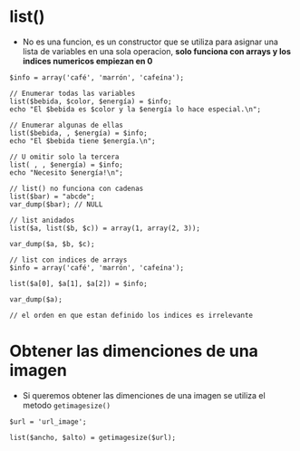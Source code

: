 # list()
- No es una funcion, es un constructor que se utiliza para asignar una lista de variables en una sola operacion, **solo funciona con arrays y los indices numericos empiezan en 0**
~~~
$info = array('café', 'marrón', 'cafeína');

// Enumerar todas las variables
list($bebida, $color, $energía) = $info;
echo "El $bebida es $color y la $energía lo hace especial.\n";

// Enumerar algunas de ellas
list($bebida, , $energía) = $info;
echo "El $bebida tiene $energía.\n";

// U omitir solo la tercera
list( , , $energía) = $info;
echo "Necesito $energía!\n";

// list() no funciona con cadenas
list($bar) = "abcde";
var_dump($bar); // NULL

// list anidados
list($a, list($b, $c)) = array(1, array(2, 3));

var_dump($a, $b, $c);

// list con indices de arrays
$info = array('café', 'marrón', 'cafeína');

list($a[0], $a[1], $a[2]) = $info;

var_dump($a);

// el orden en que estan definido los indices es irrelevante
~~~

# Obtener las dimenciones de una imagen
- Si queremos obtener las dimenciones de una imagen se utiliza el metodo `getimagesize()`

~~~
$url = 'url_image';

list($ancho, $alto) = getimagesize($url);
~~~